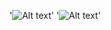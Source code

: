 '![Alt text](images/example.png)' 
'![Alt text](images/exaF:\day2github\images\palasteen.jpgmple.png)' 
